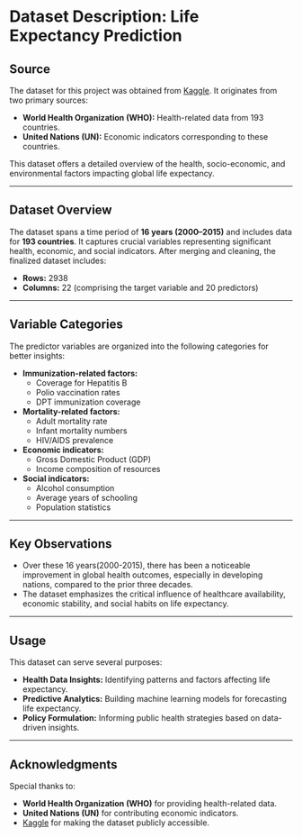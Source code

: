 # Dataset Description: Life Expectancy Prediction

## **Source**
The dataset for this project was obtained from [Kaggle](https://www.kaggle.com/kumarajarshi/life-expectancy-who). It originates from two primary sources:
- **World Health Organization (WHO):** Health-related data from 193 countries.
- **United Nations (UN):** Economic indicators corresponding to these countries.

This dataset offers a detailed overview of the health, socio-economic, and environmental factors impacting global life expectancy.

---

## **Dataset Overview**
The dataset spans a time period of **16 years (2000–2015)** and includes data for **193 countries**. It captures crucial variables representing significant health, economic, and social indicators. After merging and cleaning, the finalized dataset includes:
- **Rows:** 2938
- **Columns:** 22 (comprising the target variable and 20 predictors)

---

## **Variable Categories**
The predictor variables are organized into the following categories for better insights:
- **Immunization-related factors:**
  - Coverage for Hepatitis B
  - Polio vaccination rates
  - DPT immunization coverage
- **Mortality-related factors:**
  - Adult mortality rate
  - Infant mortality numbers
  - HIV/AIDS prevalence
- **Economic indicators:**
  - Gross Domestic Product (GDP)
  - Income composition of resources
- **Social indicators:**
  - Alcohol consumption
  - Average years of schooling
  - Population statistics

---


## **Key Observations**
- Over these 16 years(2000-2015), there has been a noticeable improvement in global health outcomes, especially in developing nations, compared to the prior three decades.
- The dataset emphasizes the critical influence of healthcare availability, economic stability, and social habits on life expectancy.

---

## **Usage**
This dataset can serve several purposes:
- **Health Data Insights:** Identifying patterns and factors affecting life expectancy.
- **Predictive Analytics:** Building machine learning models for forecasting life expectancy.
- **Policy Formulation:** Informing public health strategies based on data-driven insights.

---

## **Acknowledgments**
Special thanks to:
- **World Health Organization (WHO)** for providing health-related data.
- **United Nations (UN)** for contributing economic indicators.
- [Kaggle](https://www.kaggle.com/kumarajarshi/life-expectancy-who) for making the dataset publicly accessible.

